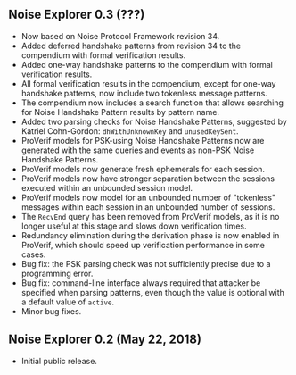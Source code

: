 ## Noise Explorer 0.3 (???)
- Now based on Noise Protocol Framework revision 34.
- Added deferred handshake patterns from revision 34 to the compendium with formal verification results.
- Added one-way handshake patterns to the compendium with formal verification results.
- All formal verification results in the compendium, except for one-way handshake patterns, now include two tokenless message patterns.
- The compendium now includes a search function that allows searching for Noise Handshake Pattern results by pattern name.
- Added two parsing checks for Noise Handshake Patterns, suggested by Katriel Cohn-Gordon: `dhWithUnknownKey` and `unusedKeySent`.
- ProVerif models for PSK-using Noise Handshake Patterns now are generated with the same queries and events as non-PSK Noise Handshake Patterns.
- ProVerif models now generate fresh ephemerals for each session.
- ProVerif models now have stronger separation between the sessions executed within an unbounded session model.
- ProVerif models now model for an unbounded number of "tokenless" messages within each session in an unbounded number of sessions.
- The `RecvEnd` query has been removed from ProVerif models, as it is no longer useful at this stage and slows down verification times.
- Redundancy elimination during the derivation phase is now enabled in ProVerif, which should speed up verification performance in some cases.
- Bug fix: the PSK parsing check was not sufficiently precise due to a programming error.
- Bug fix: command-line interface always required that attacker be specified when parsing patterns, even though the value is optional with a default value of `active`.
- Minor bug fixes.

## Noise Explorer 0.2 (May 22, 2018)
- Initial public release.